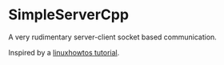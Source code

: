 # SimpleServerCpp
A very rudimentary server-client socket based communication.

Inspired by a [linuxhowtos tutorial](http://www.linuxhowtos.org/C_C++/socket.htm).
